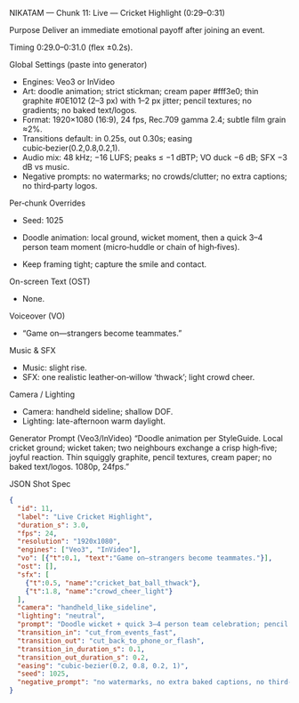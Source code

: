 NIKATAM — Chunk 11: Live — Cricket Highlight (0:29–0:31)

Purpose
Deliver an immediate emotional payoff after joining an event.

Timing
0:29.0–0:31.0 (flex ±0.2s).

Global Settings (paste into generator)
- Engines: Veo3 or InVideo
- Art: doodle animation; strict stickman; cream paper #fff3e0; thin graphite #0E1012 (2–3 px) with 1–2 px jitter; pencil textures; no gradients; no baked text/logos.
- Format: 1920×1080 (16:9), 24 fps, Rec.709 gamma 2.4; subtle film grain ≈2%.
- Transitions default: in 0.25s, out 0.30s; easing cubic‑bezier(0.2,0.8,0.2,1).
- Audio mix: 48 kHz; −16 LUFS; peaks ≤ −1 dBTP; VO duck −6 dB; SFX −3 dB vs music.
- Negative prompts: no watermarks; no crowds/clutter; no extra captions; no third‑party logos.

Per‑chunk Overrides
- Seed: 1025

- Doodle animation: local ground, wicket moment, then a quick 3–4 person team moment (micro‑huddle or chain of high‑fives).
- Keep framing tight; capture the smile and contact.

On-screen Text (OST)
- None.

Voiceover (VO)
- “Game on—strangers become teammates.”

Music & SFX
- Music: slight rise.
- SFX: one realistic leather‑on‑willow ‘thwack’; light crowd cheer.

Camera / Lighting
- Camera: handheld sideline; shallow DOF.
- Lighting: late-afternoon warm daylight.



Generator Prompt (Veo3/InVideo)
“Doodle animation per StyleGuide. Local cricket ground; wicket taken; two neighbours exchange a crisp high‑five; joyful reaction. Thin squiggly graphite, pencil textures, cream paper; no baked text/logos. 1080p, 24fps.”

JSON Shot Spec
```json
{
  "id": 11,
  "label": "Live Cricket Highlight",
  "duration_s": 3.0,
  "fps": 24,
  "resolution": "1920x1080",
  "engines": ["Veo3", "InVideo"],
  "vo": [{"t":0.1, "text":"Game on—strangers become teammates."}],
  "ost": [],
  "sfx": [
    {"t":0.5, "name":"cricket_bat_ball_thwack"},
    {"t":1.8, "name":"crowd_cheer_light"}
  ],
  "camera": "handheld_like_sideline",
  "lighting": "neutral",
  "prompt": "Doodle wicket + quick 3–4 person team celebration; pencil textures; no baked text.",
  "transition_in": "cut_from_events_fast",
  "transition_out": "cut_back_to_phone_or_flash",
  "transition_in_duration_s": 0.1,
  "transition_out_duration_s": 0.2,
  "easing": "cubic-bezier(0.2, 0.8, 0.2, 1)",
  "seed": 1025,
  "negative_prompt": "no watermarks, no extra baked captions, no third-party logos"
}
```


